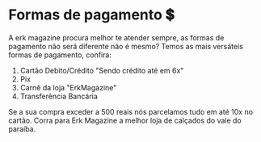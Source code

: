 # Formas de pagamento :heavy_dollar_sign:

A erk magazine procura melhor te atender sempre,  as formas de pagamento não será diferente não é mesmo? Temos as mais versáteis formas de pagamento, confira:

1. Cartão Debito/Crédito "Sendo crédito até em 6x"
2. Pix
3. Carnê da loja "ErkMagazine"
4. Transferência Bancária

Se a sua compra exceder a 500 reais nós parcelamos tudo em até 10x no cartão. Corra para Erk Magazine a melhor loja de calçados do vale do paraíba.